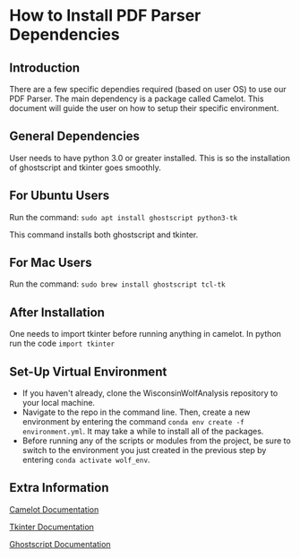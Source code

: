 # How to Install PDF Parser Dependencies

## Introduction
There are a few specific dependies required (based on user OS) to use our PDF Parser. 
The main dependency is a package called Camelot. 
This document will guide the user on how to setup their specific environment. 

## General Dependencies 
User needs to have python 3.0 or greater installed. 
This is so the installation of ghostscript and tkinter goes smoothly. 

## For Ubuntu Users
Run the command:
`sudo apt install ghostscript python3-tk`

This command installs both ghostscript and tkinter. 

## For Mac Users
Run the command:
`sudo brew install ghostscript tcl-tk`

## After Installation
One needs to import tkinter before running anything in camelot. 
In python run the code `import tkinter`

## Set-Up Virtual Environment
- If you haven't already, clone the WisconsinWolfAnalysis repository to your local machine. 
- Navigate to the repo in the command line. Then, create a new environment by entering the command `conda env create -f environment.yml`. It may take a while to install all of the packages. 
- Before running any of the scripts or modules from the project, be sure to switch to the environment you just created in the previous step by entering `conda activate wolf_env`. 

## Extra Information
[Camelot Documentation](https://camelot-py.readthedocs.io/en/master/user/install.html)

[Tkinter Documentation](https://wiki.python.org/moin/TkInter)

[Ghostscript Documentation](https://www.ghostscript.com/) 

